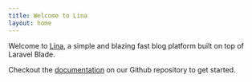 ```yaml
---
title: Welcome to Lina
layout: home
---
```


Welcome to [Lina](https://lina.daudau.cc), a simple and blazing fast blog platform built on top of Laravel Blade.

Checkout the [documentation](https://github.com/bangnokia/lina) on our Github repository to get started.
